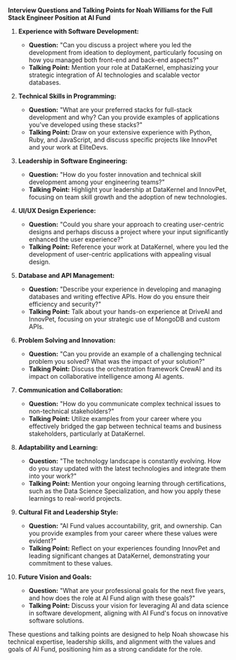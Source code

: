 **Interview Questions and Talking Points for Noah Williams for the Full Stack Engineer Position at AI Fund**

1. **Experience with Software Development:**
   - **Question:** "Can you discuss a project where you led the development from ideation to deployment, particularly focusing on how you managed both front-end and back-end aspects?"
   - **Talking Point:** Mention your role at DataKernel, emphasizing your strategic integration of AI technologies and scalable vector databases.

2. **Technical Skills in Programming:**
   - **Question:** "What are your preferred stacks for full-stack development and why? Can you provide examples of applications you've developed using these stacks?"
   - **Talking Point:** Draw on your extensive experience with Python, Ruby, and JavaScript, and discuss specific projects like InnovPet and your work at EliteDevs.

3. **Leadership in Software Engineering:**
   - **Question:** "How do you foster innovation and technical skill development among your engineering teams?"
   - **Talking Point:** Highlight your leadership at DataKernel and InnovPet, focusing on team skill growth and the adoption of new technologies.

4. **UI/UX Design Experience:**
   - **Question:** "Could you share your approach to creating user-centric designs and perhaps discuss a project where your input significantly enhanced the user experience?"
   - **Talking Point:** Reference your work at DataKernel, where you led the development of user-centric applications with appealing visual design.

5. **Database and API Management:**
   - **Question:** "Describe your experience in developing and managing databases and writing effective APIs. How do you ensure their efficiency and security?"
   - **Talking Point:** Talk about your hands-on experience at DriveAI and InnovPet, focusing on your strategic use of MongoDB and custom APIs.

6. **Problem Solving and Innovation:**
   - **Question:** "Can you provide an example of a challenging technical problem you solved? What was the impact of your solution?"
   - **Talking Point:** Discuss the orchestration framework CrewAI and its impact on collaborative intelligence among AI agents.

7. **Communication and Collaboration:**
   - **Question:** "How do you communicate complex technical issues to non-technical stakeholders?"
   - **Talking Point:** Utilize examples from your career where you effectively bridged the gap between technical teams and business stakeholders, particularly at DataKernel.

8. **Adaptability and Learning:**
   - **Question:** "The technology landscape is constantly evolving. How do you stay updated with the latest technologies and integrate them into your work?"
   - **Talking Point:** Mention your ongoing learning through certifications, such as the Data Science Specialization, and how you apply these learnings to real-world projects.

9. **Cultural Fit and Leadership Style:**
   - **Question:** "AI Fund values accountability, grit, and ownership. Can you provide examples from your career where these values were evident?"
   - **Talking Point:** Reflect on your experiences founding InnovPet and leading significant changes at DataKernel, demonstrating your commitment to these values.

10. **Future Vision and Goals:**
    - **Question:** "What are your professional goals for the next five years, and how does the role at AI Fund align with these goals?"
    - **Talking Point:** Discuss your vision for leveraging AI and data science in software development, aligning with AI Fund's focus on innovative software solutions.

These questions and talking points are designed to help Noah showcase his technical expertise, leadership skills, and alignment with the values and goals of AI Fund, positioning him as a strong candidate for the role.